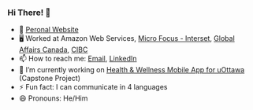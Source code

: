 ### Hi There! 👋
- 🔗 [Peronal Website](https://haardtrivedi.github.io)
- 🖥 Worked at Amazon Web Services, [Micro Focus - Interset](https://www.microfocus.com/en-us/products/arcsight-intelligence/overview), [Global Affairs Canada](https://www.international.gc.ca/global-affairs-affaires-mondiales/home-accueil.aspx?lang=eng), [CIBC](https://www.cibc.com)
- 📫 How to reach me: [Email](trivedi.haard99@gmail.com), [LinkedIn](https://www.linkedin.com/in/haardtrivedi/)
- 🔭 I’m currently working on [Health & Wellness Mobile App for uOttawa](https://github.com/samarwal/Capstone-Wellness) (Capstone Project)
- ⚡ Fun fact: I can communicate in 4 languages
- 😄 Pronouns: He/Him

<!--
**HaardTrivedi/HaardTrivedi** is a ✨ _special_ ✨ repository because its `README.md` (this file) appears on your GitHub profile.

Here are some ideas to get you started:

- 🔭 I’m currently working on ...
- 🌱 I’m currently learning ...
- 👯 I’m looking to collaborate on ...
- 🤔 I’m looking for help with ...
- 💬 Ask me about ...
- 📫 How to reach me: ...
- 😄 Pronouns: ...
- ⚡ Fun fact: ...
-->
